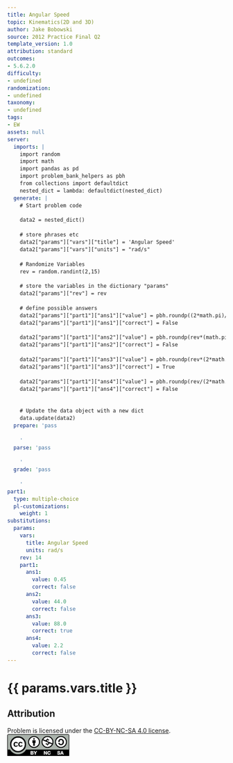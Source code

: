 ```yaml
---
title: Angular Speed
topic: Kinematics(2D and 3D)
author: Jake Bobowski
source: 2012 Practice Final Q2
template_version: 1.0
attribution: standard
outcomes:
- 5.6.2.0
difficulty:
- undefined
randomization:
- undefined
taxonomy:
- undefined
tags:
- EW
assets: null
server:
  imports: |
    import random
    import math
    import pandas as pd
    import problem_bank_helpers as pbh
    from collections import defaultdict
    nested_dict = lambda: defaultdict(nested_dict)
  generate: |
    # Start problem code

    data2 = nested_dict()

    # store phrases etc
    data2["params"]["vars"]["title"] = 'Angular Speed'
    data2["params"]["vars"]["units"] = "rad/s"

    # Randomize Variables
    rev = random.randint(2,15)

    # store the variables in the dictionary "params"
    data2["params"]["rev"] = rev

    # define possible answers
    data2["params"]["part1"]["ans1"]["value"] = pbh.roundp((2*math.pi)/rev, sigfigs = 2)
    data2["params"]["part1"]["ans1"]["correct"] = False

    data2["params"]["part1"]["ans2"]["value"] = pbh.roundp(rev*(math.pi), sigfigs = 2)
    data2["params"]["part1"]["ans2"]["correct"] = False

    data2["params"]["part1"]["ans3"]["value"] = pbh.roundp(rev*(2*math.pi), sigfigs = 2)
    data2["params"]["part1"]["ans3"]["correct"] = True

    data2["params"]["part1"]["ans4"]["value"] = pbh.roundp(rev/(2*math.pi), sigfigs = 2)
    data2["params"]["part1"]["ans4"]["correct"] = False


    # Update the data object with a new dict
    data.update(data2)
  prepare: 'pass

    '
  parse: 'pass

    '
  grade: 'pass

    '
part1:
  type: multiple-choice
  pl-customizations:
    weight: 1
substitutions:
  params:
    vars:
      title: Angular Speed
      units: rad/s
    rev: 14
    part1:
      ans1:
        value: 0.45
        correct: false
      ans2:
        value: 44.0
        correct: false
      ans3:
        value: 88.0
        correct: true
      ans4:
        value: 2.2
        correct: false
---
```

# {{ params.vars.title }}

## Attribution

Problem is licensed under the [CC-BY-NC-SA 4.0 license](https://creativecommons.org/licenses/by-nc-sa/4.0/).
![The Creative Commons 4.0 license requiring attribution-BY, non-commercial-NC, and share-alike-SA license.](https://raw.githubusercontent.com/firasm/bits/master/by-nc-sa.png)